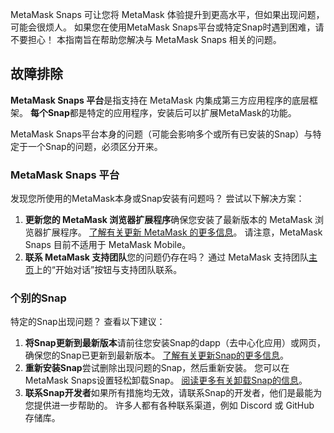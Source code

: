 MetaMask Snaps 可让您将 MetaMask 体验提升到更高水平，但如果出现问题，可能会很烦人。 如果您在使用MetaMask Snaps平台或特定Snap时遇到困难，请不要担心！ 本指南旨在帮助您解决与 MetaMask Snaps 相关的问题。


故障排除
----


**MetaMask Snaps 平台**是指支持在 MetaMask 内集成第三方应用程序的底层框架。 **每个Snap**都是特定的应用程序，安装后可以扩展MetaMask的功能。


MetaMask Snaps平台本身的问题（可能会影响多个或所有已安装的Snap）与特定于一个Snap的问题，必须区分开来。


### MetaMask Snaps 平台


发现您所使用的MetaMask本身或Snap安装有问题吗？ 尝试以下解决方案：


1. **更新您的 MetaMask 浏览器扩展程序**确保您安装了最新版本的 MetaMask 浏览器扩展程序。 [了解有关更新 MetaMask 的更多信息](https://support.metamask.io/hc/en-us/articles/360060268452-How-to-update-the-version-of-MetaMask)。 请注意，MetaMask Snaps 目前不适用于 MetaMask Mobile。
2. **联系 MetaMask 支持团队**您的问题仍存在吗？ 通过 MetaMask 支持团队[主页](https://support.metamask.io/hc)上的“开始对话”按钮与支持团队联系。


### 个别的Snap


特定的Snap出现问题？ 查看以下建议：


1. **将Snap更新到最新版本**请前往您安装Snap的dapp（去中心化应用）或网页，确保您的Snap已更新到最新版本。 [了解有关更新Snap的更多信息](https://support.metamask.io/hc/en-us/articles/18377087100187)。
2. **重新安装Snap**尝试删除出现问题的Snap，然后重新安装。 您可以在MetaMask Snaps设置轻松卸载Snap。 [阅读更多有关卸载Snap的信息](https://support.metamask.io/hc/en-us/articles/18377089629723)。
3. **联系Snap开发者**如果所有措施均无效，请联系Snap的开发者，他们是最能为您提供进一步帮助的。 许多人都有各种联系渠道，例如 Discord 或 GitHub 存储库。
